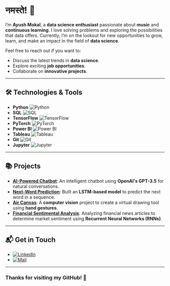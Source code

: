# नमस्ते! 👋

I’m **Ayush Mokal**, a **data science enthusiast** passionate about **music** and **continuous learning**. I love solving problems and exploring the possibilities that data offers. Currently, I’m on the lookout for new opportunities to grow, learn, and make an impact in the field of **data science**.

Feel free to reach out if you want to:
- Discuss the latest trends in **data science**.
- Explore exciting **job opportunities**.
- Collaborate on **innovative projects**.

---

## 🛠️ **Technologies & Tools**

- **Python** ![Python](https://img.shields.io/badge/Python-3776AB?style=flat&logo=python&logoColor=white)
- **SQL** ![SQL](https://img.shields.io/badge/SQL-4479A1?style=flat&logo=mysql&logoColor=white)
- **TensorFlow** ![TensorFlow](https://img.shields.io/badge/TensorFlow-FF6F00?style=flat&logo=tensorflow&logoColor=white)
- **PyTorch** ![PyTorch](https://img.shields.io/badge/PyTorch-EE4C2C?style=flat&logo=pytorch&logoColor=white)
- **Power BI** ![Power BI](https://img.shields.io/badge/Power%20BI-F2C811?style=flat&logo=powerbi&logoColor=white)
- **Tableau** ![Tableau](https://img.shields.io/badge/Tableau-E97627?style=flat&logo=tableau&logoColor=white)
- **Git** ![Git](https://img.shields.io/badge/Git-F05032?style=flat&logo=git&logoColor=white)
- **Jupyter** ![Jupyter](https://img.shields.io/badge/Jupyter-F37626?style=flat&logo=jupyter&logoColor=white)

---

## 📚 **Projects**

- **[AI-Powered Chatbot](https://github.com/your-username/ai-chatbot)**: An intelligent chatbot using **OpenAI's GPT-3.5** for natural conversations.
- **[Next-Word Prediction](https://github.com/your-username/next-word-prediction)**: Built an **LSTM-based model** to predict the next word in a sequence.
- **[Air Canvas](https://github.com/your-username/air-canvas)**: A **computer vision** project to create a virtual drawing tool using **hand gestures**.
- **[Financial Sentimental Analysis](https://github.com/ayushh-mokal/Financial-Sentimental-Analysis)**: Analyzing financial news articles to determine market sentiment using **Recurrent Neural Networks (RNNs)**.

---

## 📬 **Get in Touch**

- [![LinkedIn](https://img.shields.io/badge/LinkedIn-0A66C2?style=flat&logo=linkedin&logoColor=white)](https://www.linkedin.com/in/ayush8mokal)
- [![Mail](https://img.shields.io/badge/Email-D14836?style=flat&logo=gmail&logoColor=white)](mailto:ayushmokal50@gmail.com)

---

### Thanks for visiting my GitHub! 🎉
